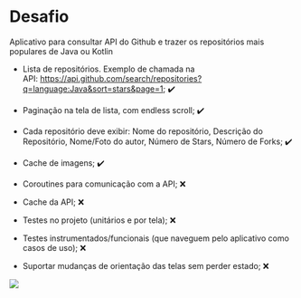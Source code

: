 # Desafio

  Aplicativo para consultar API do Github e trazer os repositórios mais populares de Java ou Kotlin 
  
  * Lista de repositórios. Exemplo de chamada na API: https://api.github.com/search/repositories?q=language:Java&sort=stars&page=1; :heavy_check_mark:
  * Paginação na tela de lista, com endless scroll; :heavy_check_mark:
  * Cada repositório deve exibir: Nome do repositório, Descrição do Repositório, 
  Nome/Foto do autor, Número de Stars, Número de Forks; :heavy_check_mark:
  * Cache de imagens; :heavy_check_mark:
  
  * Coroutines para comunicação com a API; :x:
  * Cache da API; :x:
  * Testes no projeto (unitários e por tela); :x:
  * Testes instrumentados/funcionais (que naveguem pelo aplicativo como casos de uso);  :x:
  * Suportar mudanças de orientação das telas sem perder estado; :x:  
  
  
  
  
![](img/appgithub.gif)
